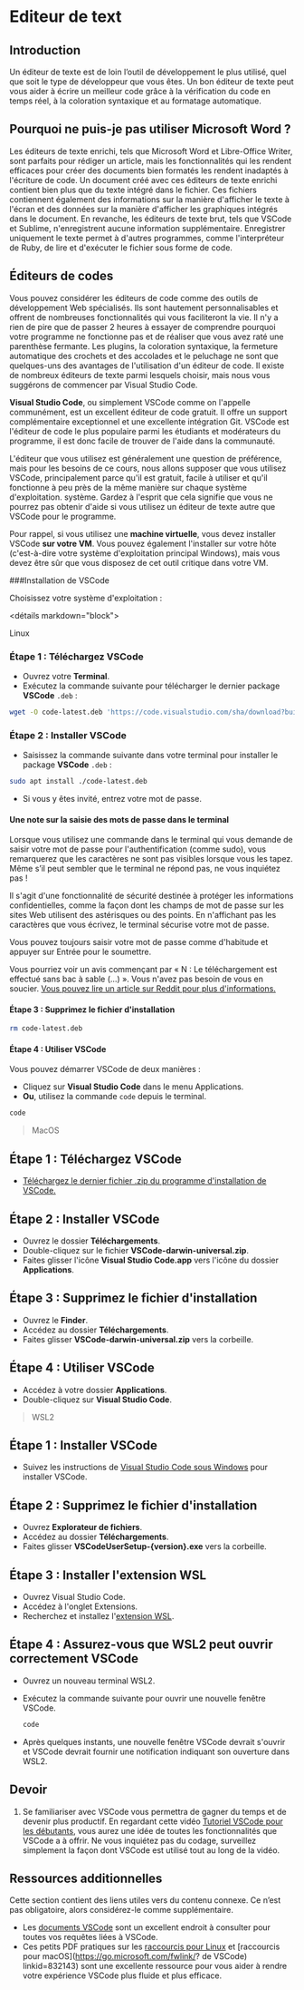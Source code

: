 <!-- markdownlint-disable MD024 MD043 -->

# <b>Editeur de text</b>

## Introduction

Un éditeur de texte est de loin l’outil de développement le plus utilisé, quel que soit le type de développeur que vous êtes. Un bon éditeur de texte peut vous aider à écrire un meilleur code grâce à la vérification du code en temps réel, à la coloration syntaxique et au formatage automatique.

## Pourquoi ne puis-je pas utiliser Microsoft Word ?

Les éditeurs de texte enrichi, tels que Microsoft Word et Libre-Office Writer, sont parfaits pour rédiger un article, mais les fonctionnalités qui les rendent efficaces pour créer des documents bien formatés les rendent inadaptés à l'écriture de code. Un document créé avec ces éditeurs de texte enrichi contient bien plus que du texte intégré dans le fichier. Ces fichiers contiennent également des informations sur la manière d'afficher le texte à l'écran et des données sur la manière d'afficher les graphiques intégrés dans le document. En revanche, les éditeurs de texte brut, tels que VSCode et Sublime, n'enregistrent aucune information supplémentaire. Enregistrer uniquement le texte permet à d'autres programmes, comme l'interpréteur de Ruby, de lire et d'exécuter le fichier sous forme de code.

## Éditeurs de codes

Vous pouvez considérer les éditeurs de code comme des outils de développement Web spécialisés. Ils sont hautement personnalisables et offrent de nombreuses fonctionnalités qui vous faciliteront la vie. Il n'y a rien de pire que de passer 2 heures à essayer de comprendre pourquoi votre programme ne fonctionne pas et de réaliser que vous avez raté une parenthèse fermante. Les plugins, la coloration syntaxique, la fermeture automatique des crochets et des accolades et le peluchage ne sont que quelques-uns des avantages de l'utilisation d'un éditeur de code. Il existe de nombreux éditeurs de texte parmi lesquels choisir, mais nous vous suggérons de commencer par Visual Studio Code.

**Visual Studio Code**, ou simplement VSCode comme on l'appelle communément, est un excellent éditeur de code gratuit. Il offre un support complémentaire exceptionnel et une excellente intégration Git. VSCode est l'éditeur de code le plus populaire parmi les étudiants et modérateurs du programme, il est donc facile de trouver de l'aide dans la communauté.

L'éditeur que vous utilisez est généralement une question de préférence, mais pour les besoins de ce cours, nous allons supposer que vous utilisez VSCode, principalement parce qu'il est gratuit, facile à utiliser et qu'il fonctionne à peu près de la même manière sur chaque système d'exploitation. système. Gardez à l'esprit que cela signifie que vous ne pourrez pas obtenir d'aide si vous utilisez un éditeur de texte autre que VSCode pour le programme.

Pour rappel, si vous utilisez une **machine virtuelle**, vous devez installer VSCode **sur votre VM**. Vous pouvez également l'installer sur votre hôte (c'est-à-dire votre système d'exploitation principal Windows), mais vous devez être sûr que vous disposez de cet outil critique dans votre VM.

###Installation de VSCode

Choisissez votre système d'exploitation :

<détails markdown="block">
<summary class="dropDown-header">Linux</summary>

### Étape 1 : Téléchargez VSCode

- Ouvrez votre **Terminal**.
- Exécutez la commande suivante pour télécharger le dernier package **VSCode** `.deb` :

```bash
wget -O code-latest.deb 'https://code.visualstudio.com/sha/download?build=stable&os=linux-deb-x64'
```

### Étape 2 : Installer VSCode

- Saisissez la commande suivante dans votre terminal pour installer le package **VSCode** `.deb` :

```bash
sudo apt install ./code-latest.deb
```

- Si vous y êtes invité, entrez votre mot de passe.

<div class="lesson-note lesson-note--tip" markdown="1">

#### Une note sur la saisie des mots de passe dans le terminal

   Lorsque vous utilisez une commande dans le terminal qui vous demande de saisir votre mot de passe pour l'authentification (comme sudo), vous remarquerez que les caractères ne sont pas visibles lorsque vous les tapez. Même s’il peut sembler que le terminal ne répond pas, ne vous inquiétez pas !

   Il s'agit d'une fonctionnalité de sécurité destinée à protéger les informations confidentielles, comme la façon dont les champs de mot de passe sur les sites Web utilisent des astérisques ou des points. En n'affichant pas les caractères que vous écrivez, le terminal sécurise votre mot de passe.

   Vous pouvez toujours saisir votre mot de passe comme d'habitude et appuyer sur Entrée pour le soumettre.
</div>

<div class="lesson-note lesson-note--tip" markdown="1">

Vous pourriez voir un avis commençant par « N : Le téléchargement est effectué sans bac à sable (...) ». Vous n'avez pas besoin de vous en soucier. [Vous pouvez lire un article sur Reddit pour plus d'informations.](https://www.reddit.com/r/linux4noobs/comments/ux6cwx/comment/i9x2twx/)

</div>

#### Étape 3 : Supprimez le fichier d'installation

```bash
rm code-latest.deb
```

#### Étape 4 : Utiliser VSCode

Vous pouvez démarrer VSCode de deux manières :

- Cliquez sur **Visual Studio Code** dans le menu Applications.
- **Ou**, utilisez la commande `code` depuis le terminal.

```bash
code
```

> MacOS

## Étape 1 : Téléchargez VSCode

- [Téléchargez le dernier fichier .zip du programme d'installation de VSCode.](https://code.visualstudio.com/sha/download?build=stable&os=darwin-universal)

## Étape 2 : Installer VSCode

- Ouvrez le dossier **Téléchargements**.
- Double-cliquez sur le fichier **VSCode-darwin-universal.zip**.
- Faites glisser l'icône **Visual Studio Code.app** vers l'icône du dossier **Applications**.

## Étape 3 : Supprimez le fichier d'installation

- Ouvrez le **Finder**.
- Accédez au dossier **Téléchargements**.
- Faites glisser **VSCode-darwin-universal.zip** vers la corbeille.

## Étape 4 : Utiliser VSCode

- Accédez à votre dossier **Applications**.
- Double-cliquez sur **Visual Studio Code**.

> WSL2 

## Étape 1 : Installer VSCode

- Suivez les instructions de [Visual Studio Code sous Windows](https://code.visualstudio.com/docs/setup/windows) pour installer VSCode.

## Étape 2 : Supprimez le fichier d'installation

- Ouvrez **Explorateur de fichiers**.
- Accédez au dossier **Téléchargements**.
- Faites glisser **VSCodeUserSetup-{version}.exe** vers la corbeille.

## Étape 3 : Installer l'extension WSL

- Ouvrez Visual Studio Code.
- Accédez à l'onglet Extensions.
- Recherchez et installez l'[extension WSL](https://marketplace.visualstudio.com/items?itemName=ms-vscode-remote.remote-wsl).

## Étape 4 : Assurez-vous que WSL2 peut ouvrir correctement VSCode

- Ouvrez un nouveau terminal WSL2.
- Exécutez la commande suivante pour ouvrir une nouvelle fenêtre VSCode.

   ```bash
   code
   ```

- Après quelques instants, une nouvelle fenêtre VSCode devrait s'ouvrir et VSCode devrait fournir une notification indiquant son ouverture dans WSL2.


## Devoir

<div class="lesson-content__panel" markdown="1">

1. Se familiariser avec VSCode vous permettra de gagner du temps et de devenir plus productif. En regardant cette vidéo [Tutoriel VSCode pour les débutants](https://youtu.be/ORrELERGIHs?t=103), vous aurez une idée de toutes les fonctionnalités que VSCode a à offrir. Ne vous inquiétez pas du codage, surveillez simplement la façon dont VSCode est utilisé tout au long de la vidéo.

</div>

## Ressources additionnelles

Cette section contient des liens utiles vers du contenu connexe. Ce n’est pas obligatoire, alors considérez-le comme supplémentaire.

- Les [documents VSCode](https://code.visualstudio.com/docs) sont un excellent endroit à consulter pour toutes vos requêtes liées à VSCode.
- Ces petits PDF pratiques sur les [raccourcis pour Linux](https://go.microsoft.com/fwlink/?linkid=832144) et [raccourcis pour macOS](https://go.microsoft.com/fwlink/? de VSCode) linkid=832143) sont une excellente ressource pour vous aider à rendre votre expérience VSCode plus fluide et plus efficace.